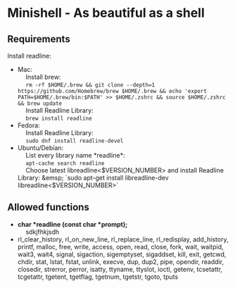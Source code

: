 # Minishell - As beautiful as a shell

## Requirements
Install readline:  
* Mac:  
&emsp; Install brew:  
&emsp; `rm -rf $HOME/.brew && git clone --depth=1 https://github.com/Homebrew/brew $HOME/.brew && echo 'export PATH=$HOME/.brew/bin:$PATH' >> $HOME/.zshrc && source $HOME/.zshrc && brew update`  
&emsp; Install Readline Library:  
&emsp; `brew install readline`  
* Fedora:  
&emsp; Install Readline Library:  
&emsp; `sudo dnf install readline-devel`  
* Ubuntu/Debian:  
&emsp; List every library name \*readline\*:  
&emsp; `apt-cache search readline`  
&emsp; Choose latest libreadline<$VERSION_NUMBER> and install Readline Library:  
&emsp; `sudo apt-get install libreadline-dev libreadline<$VERSION_NUMBER>`  


## Allowed functions
- **char \*readline (const char \*prompt);**  
&emsp; sdkjfhkjsdh  
- rl_clear_history, rl_on_new_line,
rl_replace_line, rl_redisplay, add_history,
printf, malloc, free, write, access, open, read,
close, fork, wait, waitpid, wait3, wait4, signal,
sigaction, sigemptyset, sigaddset, kill, exit,
getcwd, chdir, stat, lstat, fstat, unlink, execve,
dup, dup2, pipe, opendir, readdir, closedir,
strerror, perror, isatty, ttyname, ttyslot, ioctl,
getenv, tcsetattr, tcgetattr, tgetent, tgetflag,
tgetnum, tgetstr, tgoto, tputs
